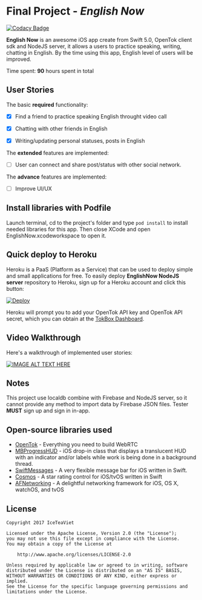 # Final Project - *English Now*


[![Codacy Badge](https://api.codacy.com/project/badge/Grade/f73a48f33e314c88abef8b7a4dae85df)](https://www.codacy.com/app/nhoxbypass/EnglishNow?utm_source=github.com&amp;utm_medium=referral&amp;utm_content=HCMUS-AssignmentWarehouse/EnglishNow&amp;utm_campaign=Badge_Grade)

**English Now** is an awesome iOS app create from Swift 5.0, OpenTok client sdk and NodeJS server, it allows a users to practice speaking, writing, chatting in English. By the time using this app, English level of users will be improved.

Time spent: **90** hours spent in total

## User Stories

The basic **required** functionality:

* [x] Find a friend to practice speaking English throught video call
* [x] Chatting with other friends in English
* [x] Writing/updating personal statuses, posts in English


The **extended** features are implemented:

* [ ] User can connect and share post/status with other social network.

The **advance** features are implemented:

* [ ] Improve UI/UX


## Install libraries with Podfile

Launch terminal, cd to the project's folder and type ``pod install`` to install needed libraries for this app.
Then close XCode and open EnglishNow.xcodeworkspace to open it.

## Quick deploy to Heroku

Heroku is a PaaS (Platform as a Service) that can be used to deploy simple and small applications for free. To easily deploy **EnglishNow NodeJS server** repository to Heroku, sign up for a Heroku account and click this button:

<a href="https://heroku.com/deploy?template=https://github.com/opentok/learning-opentok-node/" target="_blank">
<img src="https://www.herokucdn.com/deploy/button.png" alt="Deploy">
</a>

Heroku will prompt you to add your OpenTok API key and OpenTok API secret, which you can
obtain at the [TokBox Dashboard](https://dashboard.tokbox.com/keys).

## Video Walkthrough

Here's a walkthrough of implemented user stories:

[![IMAGE ALT TEXT HERE](https://img.youtube.com/vi/Sw4Gj1eF8is/0.jpg)](https://www.youtube.com/watch?v=Sw4Gj1eF8is)

## Notes

This project use localdb combine with Firebase and NodeJS server, so it cannot provide any method to import data by Firebase JSON files. 
Tester **MUST** sign up and sign in in-app.

## Open-source libraries used

- [OpenTok](https://tokbox.com/) - Everything you need to build WebRTC
- [MBProgressHUD](https://github.com/jdg/MBProgressHUD) - iOS drop-in class that displays a translucent HUD with an indicator and/or labels while work is being done in a background thread.
- [SwiftMessages](https://github.com/SwiftKickMobile/SwiftMessages) - A very flexible message bar for iOS written in Swift.
- [Cosmos](https://github.com/evgenyneu/Cosmos) - A star rating control for iOS/tvOS written in Swift
- [AFNetworking](https://github.com/AFNetworking/AFNetworking) - A delightful networking framework for iOS, OS X, watchOS, and tvOS


## License

    Copyright 2017 IceTeaViet

    Licensed under the Apache License, Version 2.0 (the "License");
    you may not use this file except in compliance with the License.
    You may obtain a copy of the License at

        http://www.apache.org/licenses/LICENSE-2.0

    Unless required by applicable law or agreed to in writing, software
    distributed under the License is distributed on an "AS IS" BASIS,
    WITHOUT WARRANTIES OR CONDITIONS OF ANY KIND, either express or implied.
    See the License for the specific language governing permissions and
    limitations under the License.
